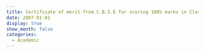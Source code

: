 ```yaml
---
title: Certificate of merit from C.B.S.E for scoring 100% marks in Class X board exams
date: 2007-01-01
display: true
show_month: false
categories:
  - Academic
---
```

